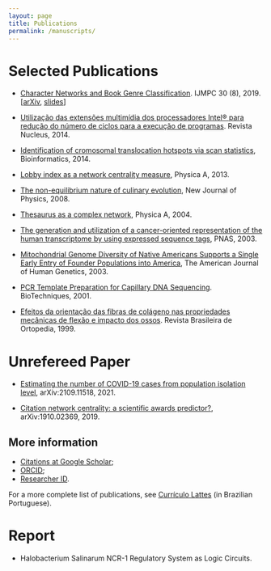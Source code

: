 ```yaml
---
layout: page
title: Publications
permalink: /manuscripts/
---
```


# Selected Publications

- [Character Networks and Book Genre
  Classification](https://www.worldscientific.com/doi/abs/10.1142/S012918311950058X). IJMPC
  30 (8), 2019. [[arXiv](https://arxiv.org/abs/1704.08197),
  [slides](https://drive.google.com/file/d/1KbJZ79UiWCGP21I1byHPYpW0mg_AA1a0/view)]

- [Utilização das extensões multimídia dos processadores Intel® para
  redução do número de ciclos para a execução de
  programas](http://www.nucleus.feituverava.com.br/index.php/nucleus/article/view/878). Revista
  Nucleus, 2014.

- [Identification of cromosomal translocation hotspots via scan
  statistics](https://academic.oup.com/bioinformatics/article/30/18/2551/2475616),
  Bioinformatics, 2014.

- [Lobby index as a network centrality
  measure](https://www.sciencedirect.com/science/article/pii/S0378437113005839?via%3Dihub),
  Physica A, 2013.

- [The non-equilibrium nature of culinary
  evolution](https://iopscience.iop.org/article/10.1088/1367-2630/10/7/073020),
  New Journal of Physics, 2008.

- [Thesaurus as a complex network](https://www.sciencedirect.com/science/article/pii/S0378437104007903?via%3Dihub), Physica A, 2004.

- [The generation and utilization of a cancer-oriented representation of the human transcriptome by using expressed sequence tags](https://www.pnas.org/content/100/23/13418), PNAS, 2003.

- [Mitochondrial Genome Diversity of Native Americans Supports a Single Early Entry of Founder Populations into America](https://www.cell.com/ajhg/fulltext/S0002-9297(07)60049-4), The American Journal of Human Genetics, 2003.

- [PCR Template Preparation for Capillary DNA Sequencing](https://pubmed.ncbi.nlm.nih.gov/11256382/). BioTechniques, 2001.

- [Efeitos da orientação das fibras de colágeno nas propriedades mecânicas de flexão e impacto dos ossos](https://rbo.org.br/about-the-authors/1662/pt-BR). Revista Brasileira de Ortopedia, 1999.

# Unrefereed Paper

- [Estimating the number of COVID-19 cases from population isolation level](https://arxiv.org/abs/2109.11518), 
arXiv:2109.11518, 2021.

- [Citation network centrality: a scientific awards
  predictor?](https://arxiv.org/abs/1910.02369), arXiv:1910.02369,
  2019.

## More information

- [Citations at Google Scholar](https://scholar.google.com.br/citations?hl=pt-BR&user=rK3zYoMAAAAJ);
- [ORCID](https://orcid.org/0000-0002-5409-6568);
- [Researcher ID](https://publons.com/researcher/1343572/adriano-de-jesus-holanda/).


For a more complete list of publications, see [Currículo Lattes](http://buscatextual.cnpq.br/buscatextual/visualizacv.do?metodo=apresentar&id=K4708972J0) (in Brazilian Portuguese).

# Report

-  Halobacterium Salinarum NCR-1 Regulatory System as Logic Circuits.
